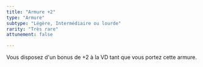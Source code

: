 ```yaml
---
title: "Armure +2"
type: "Armure"
subtype: "Légère, Intermédiaire ou lourde"
rarity: "Très rare"
attunement: false

---
```

Vous disposez d'un bonus de +2 à la VD tant que vous portez cette armure.
